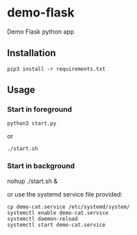 # demo-flask
Demo Flask python app


## Installation
`pip3 install -r requirements.txt`

## Usage
### Start in foreground

`python3 start.py`

or

`./start.sh`


### Start in background
nohup ./start.sh &

or use the systemd service file provided:

```
cp demo-cat.service /etc/systemd/system/
systemctl enable demo-cat.service
systemctl daemon-reload
systemctl start demo-cat.service
```
